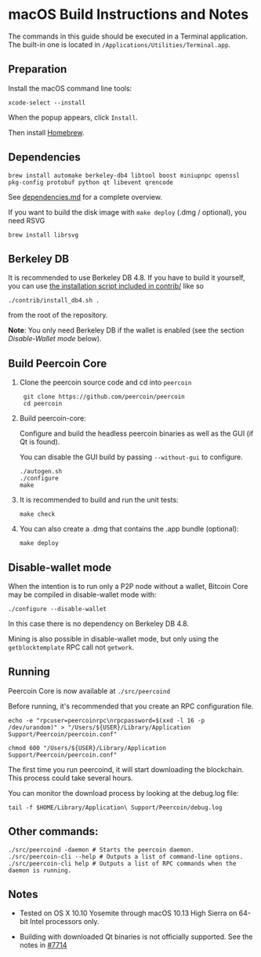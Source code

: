 macOS Build Instructions and Notes
====================================
The commands in this guide should be executed in a Terminal application.
The built-in one is located in `/Applications/Utilities/Terminal.app`.

Preparation
-----------
Install the macOS command line tools:

`xcode-select --install`

When the popup appears, click `Install`.

Then install [Homebrew](https://brew.sh).

Dependencies
----------------------

    brew install automake berkeley-db4 libtool boost miniupnpc openssl pkg-config protobuf python qt libevent qrencode

See [dependencies.md](dependencies.md) for a complete overview.

If you want to build the disk image with `make deploy` (.dmg / optional), you need RSVG

    brew install librsvg

Berkeley DB
-----------
It is recommended to use Berkeley DB 4.8. If you have to build it yourself,
you can use [the installation script included in contrib/](/contrib/install_db4.sh)
like so

```shell
./contrib/install_db4.sh .
```

from the root of the repository.

**Note**: You only need Berkeley DB if the wallet is enabled (see the section *Disable-Wallet mode* below).

Build Peercoin Core
------------------------

1. Clone the peercoin source code and cd into `peercoin`

        git clone https://github.com/peercoin/peercoin
        cd peercoin

2.  Build peercoin-core:

    Configure and build the headless peercoin binaries as well as the GUI (if Qt is found).

    You can disable the GUI build by passing `--without-gui` to configure.

        ./autogen.sh
        ./configure
        make

3.  It is recommended to build and run the unit tests:

        make check

4.  You can also create a .dmg that contains the .app bundle (optional):

        make deploy

Disable-wallet mode
--------------------
When the intention is to run only a P2P node without a wallet, Bitcoin Core may be compiled in
disable-wallet mode with:

    ./configure --disable-wallet

In this case there is no dependency on Berkeley DB 4.8.

Mining is also possible in disable-wallet mode, but only using the `getblocktemplate` RPC
call not `getwork`.

Running
-------

Peercoin Core is now available at `./src/peercoind`

Before running, it's recommended that you create an RPC configuration file.

    echo -e "rpcuser=peercoinrpc\nrpcpassword=$(xxd -l 16 -p /dev/urandom)" > "/Users/${USER}/Library/Application Support/Peercoin/peercoin.conf"

    chmod 600 "/Users/${USER}/Library/Application Support/Peercoin/peercoin.conf"

The first time you run peercoind, it will start downloading the blockchain. This process could take several hours.

You can monitor the download process by looking at the debug.log file:

    tail -f $HOME/Library/Application\ Support/Peercoin/debug.log

Other commands:
-------

    ./src/peercoind -daemon # Starts the peercoin daemon.
    ./src/peercoin-cli --help # Outputs a list of command-line options.
    ./src/peercoin-cli help # Outputs a list of RPC commands when the daemon is running.

Notes
-----

* Tested on OS X 10.10 Yosemite through macOS 10.13 High Sierra on 64-bit Intel processors only.

* Building with downloaded Qt binaries is not officially supported. See the notes in [#7714](https://github.com/bitcoin/bitcoin/issues/7714)
